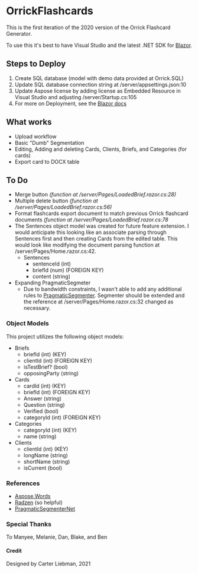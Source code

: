 # OrrickFlashcards
 
This is the first iteration of the 2020 version of the Orrick Flashcard Generator. 



To use this it's best to have Visual Studio and the latest .NET SDK for [Blazor](https://dotnet.microsoft.com/apps/aspnet/web-apps/blazor).

## Steps to Deploy
1. Create SQL database (model with demo data provided at Orrick.SQL)
2. Update SQL database connection string at /server/appsettings.json:10
3. Update Aspose license by adding license as Embedded Resource in Visual Studio and adjusting /server/Startup.cs:105
4. For more on Deployment, see the [Blazor docs](https://docs.microsoft.com/en-us/aspnet/core/blazor/host-and-deploy/server?view=aspnetcore-5.0)

## What works
- Upload workflow
- Basic "Dumb" Segmentation
- Editing, Adding and deleting Cards, Clients, Briefs, and Categories (for cards)
- Export card to DOCX table

## To Do
- Merge button *(function at /server/Pages/LoadedBrief.razor.cs:28)*
- Multiple delete button *(function at /server/Pages/LoadedBrief.razor.cs:56)*
- Format flashcards export document to match previous Orrick flashcard documents *(function at /server/Pages/LoadedBrief.razor.cs:78*
- The Sentences object model was created for future feature extension. I would anticipate this looking like an associate parsing through Sentences first and then creating Cards from the edited table. This would look like modifying the document parsing function at /server/Pages/Home.razor.cs:42.
	* Sentences
		* sentenceId (int)
		* briefId (num) (FOREIGN KEY)
		* content (string)
- Expanding PragmaticSegmeter
	- Due to bandwidth constraints, I wasn't able to add any additional rules to [PragmaticSegmenter](https://github.com/UglyToad/PragmaticSegmenterNet). Segmenter should be extended and the reference at /server/Pages/Home.razor.cs:32 changed as necessary.

	
### Object Models
	
This project utilizes the following object models:

* Briefs
	* briefId (int) (KEY)
	* clientId (int) (FOREIGN KEY)
	* isTestBrief? (bool)
	* opposingParty (string)
* Cards
	* cardId (int) (KEY)
	* briefId (int) (FOREIGN KEY)
	* Answer (string)
	* Question (string)
	* Verified (bool)
	* categoryId (int) (FOREIGN KEY)
* Categories
	* categoryId (int) (KEY)
	* name (string)
* Clients
	* clientId (int) (KEY)
	* longName (string)
	* shortName (string)
	* isCurrent (bool) 	

### References
- [Aspose.Words](https://apireference.aspose.com/words/net)
- [Radzen](https://www.radzen.com/documentation/) (so helpful)
- [PragmaticSegmenterNet](https://github.com/UglyToad/PragmaticSegmenterNet)

### Special Thanks
To Manyee, Melanie, Dan, Blake, and Ben

#### Credit
Designed by Carter Liebman, 2021
